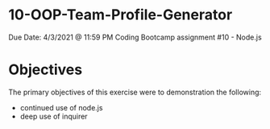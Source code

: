 # 10-OOP-Team-Profile-Generator
Due Date: 4/3/2021 @ 11:59 PM
Coding Bootcamp assignment #10 - Node.js 

# Objectives
The primary objectives of this exercise were to demonstration the following:

* continued use of node.js
* deep use of inquirer

